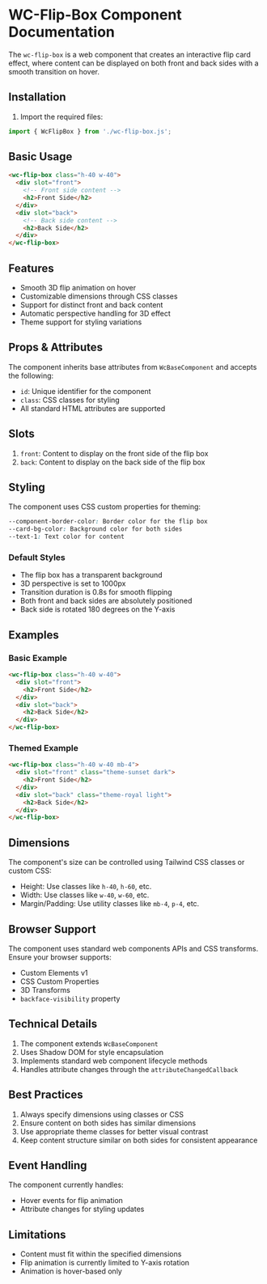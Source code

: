 # WC-Flip-Box Component Documentation

The `wc-flip-box` is a web component that creates an interactive flip card effect, where content can be displayed on both front and back sides with a smooth transition on hover.

## Installation

1. Import the required files:
```javascript
import { WcFlipBox } from './wc-flip-box.js';
```

## Basic Usage

```html
<wc-flip-box class="h-40 w-40">
  <div slot="front">
    <!-- Front side content -->
    <h2>Front Side</h2>
  </div>
  <div slot="back">
    <!-- Back side content -->
    <h2>Back Side</h2>
  </div>
</wc-flip-box>
```

## Features

- Smooth 3D flip animation on hover
- Customizable dimensions through CSS classes
- Support for distinct front and back content
- Automatic perspective handling for 3D effect
- Theme support for styling variations

## Props & Attributes

The component inherits base attributes from `WcBaseComponent` and accepts the following:

- `id`: Unique identifier for the component
- `class`: CSS classes for styling
- All standard HTML attributes are supported

## Slots

1. `front`: Content to display on the front side of the flip box
2. `back`: Content to display on the back side of the flip box

## Styling

The component uses CSS custom properties for theming:

```css
--component-border-color: Border color for the flip box
--card-bg-color: Background color for both sides
--text-1: Text color for content
```

### Default Styles

- The flip box has a transparent background
- 3D perspective is set to 1000px
- Transition duration is 0.8s for smooth flipping
- Both front and back sides are absolutely positioned
- Back side is rotated 180 degrees on the Y-axis

## Examples

### Basic Example
```html
<wc-flip-box class="h-40 w-40">
  <div slot="front">
    <h2>Front Side</h2>
  </div>
  <div slot="back">
    <h2>Back Side</h2>
  </div>
</wc-flip-box>
```

### Themed Example
```html
<wc-flip-box class="h-40 w-40 mb-4">
  <div slot="front" class="theme-sunset dark">
    <h2>Front Side</h2>
  </div>
  <div slot="back" class="theme-royal light">
    <h2>Back Side</h2>
  </div>
</wc-flip-box>
```

## Dimensions

The component's size can be controlled using Tailwind CSS classes or custom CSS:

- Height: Use classes like `h-40`, `h-60`, etc.
- Width: Use classes like `w-40`, `w-60`, etc.
- Margin/Padding: Use utility classes like `mb-4`, `p-4`, etc.

## Browser Support

The component uses standard web components APIs and CSS transforms. Ensure your browser supports:

- Custom Elements v1
- CSS Custom Properties
- 3D Transforms
- `backface-visibility` property

## Technical Details

1. The component extends `WcBaseComponent`
2. Uses Shadow DOM for style encapsulation
3. Implements standard web component lifecycle methods
4. Handles attribute changes through the `attributeChangedCallback`

## Best Practices

1. Always specify dimensions using classes or CSS
2. Ensure content on both sides has similar dimensions
3. Use appropriate theme classes for better visual contrast
4. Keep content structure similar on both sides for consistent appearance

## Event Handling

The component currently handles:
- Hover events for flip animation
- Attribute changes for styling updates

## Limitations

- Content must fit within the specified dimensions
- Flip animation is currently limited to Y-axis rotation
- Animation is hover-based only

